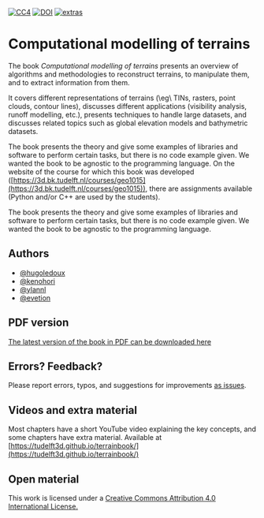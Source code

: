 
[![CC4](https://mirrors.creativecommons.org/presskit/buttons/80x15/svg/by.svg)](http://creativecommons.org/licenses/by/4.0/) [![DOI](https://zenodo.org/badge/DOI/10.5281/zenodo.3992107.svg)](https://doi.org/10.5281/zenodo.3992107) [![extras](https://img.shields.io/badge/videos-tudelft3d.github.io/terrainbook%2F-fea93b)](https://tudelft3d.github.io/terrainbook/)

# Computational modelling of terrains

The book *Computational modelling of terrains* presents an overview of algorithms and methodologies to reconstruct terrains, to manipulate them, and to extract information from them.

It covers different representations of terrains (\eg\ TINs, rasters, point clouds, contour lines), discusses different applications (visibility analysis, runoff modelling, etc.), presents techniques to handle large datasets, and discusses related topics such as global elevation models and bathymetric datasets.

The book presents the theory and give some examples of libraries and software to perform certain tasks, but there is no code example given.
We wanted the book to be agnostic to the programming language.
On the website of the course for which this book was developed ([https://3d.bk.tudelft.nl/courses/geo1015](https://3d.bk.tudelft.nl/courses/geo1015)), there are assignments available (Python and/or C++ are used by the students).

The book presents the theory and give some examples of libraries and software to perform certain tasks, but there is no code example given.
We wanted the book to be agnostic to the programming language.

## Authors

  - [@hugoledoux](https://github.com/hugoledoux/)
  - [@kenohori](https://github.com/kenohori/)
  - [@ylannl](https://github.com/ylannl/)
  - [@evetion](https://github.com/evetion/) 


## PDF version

[The latest version of the book in PDF can be downloaded here](https://github.com/tudelft3d/terrainbook/releases)


## Errors? Feedback?

Please report errors, typos, and suggestions for improvements [as issues](https://github.com/tudelft3d/terrainbook/issues).


## Videos and extra material

Most chapters have a short YouTube video explaining the key concepts, and some chapters have extra material. Available at [https://tudelft3d.github.io/terrainbook/](https://tudelft3d.github.io/terrainbook/)


## Open material

This work is licensed under a <a rel="license" href="http://creativecommons.org/licenses/by/4.0/">Creative Commons Attribution 4.0 International License.





